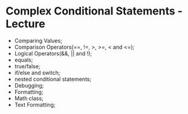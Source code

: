 # Complex Conditional Statements - Lecture
 
* Comparing Values;
* Comparison Operators(==, !=, >, >=, < and <=);
* Logical Operators(&&, || and !);
* equals;
* true/false;
* if/else and switch;
* nested conditional statements;
* Debugging;
* Formatting;
* Math class;
* Text Formatting;
 
